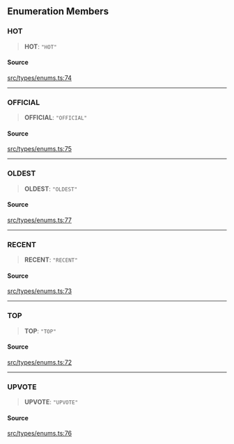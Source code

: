 ## Enumeration Members

### HOT

> **HOT**: `"HOT"`

#### Source

[src/types/enums.ts:74](https://github.com/bhavjitChauhan/khan-api/blob/214cc6672777162cd3ec638a3ad3a22f7fe37e04/src/types/enums.ts#L74)

***

### OFFICIAL

> **OFFICIAL**: `"OFFICIAL"`

#### Source

[src/types/enums.ts:75](https://github.com/bhavjitChauhan/khan-api/blob/214cc6672777162cd3ec638a3ad3a22f7fe37e04/src/types/enums.ts#L75)

***

### OLDEST

> **OLDEST**: `"OLDEST"`

#### Source

[src/types/enums.ts:77](https://github.com/bhavjitChauhan/khan-api/blob/214cc6672777162cd3ec638a3ad3a22f7fe37e04/src/types/enums.ts#L77)

***

### RECENT

> **RECENT**: `"RECENT"`

#### Source

[src/types/enums.ts:73](https://github.com/bhavjitChauhan/khan-api/blob/214cc6672777162cd3ec638a3ad3a22f7fe37e04/src/types/enums.ts#L73)

***

### TOP

> **TOP**: `"TOP"`

#### Source

[src/types/enums.ts:72](https://github.com/bhavjitChauhan/khan-api/blob/214cc6672777162cd3ec638a3ad3a22f7fe37e04/src/types/enums.ts#L72)

***

### UPVOTE

> **UPVOTE**: `"UPVOTE"`

#### Source

[src/types/enums.ts:76](https://github.com/bhavjitChauhan/khan-api/blob/214cc6672777162cd3ec638a3ad3a22f7fe37e04/src/types/enums.ts#L76)
